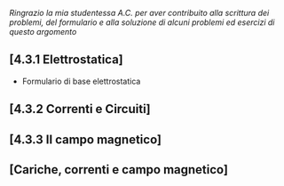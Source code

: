 *Ringrazio la mia studentessa A.C. per aver contribuito alla scrittura dei problemi, del formulario e alla soluzione di alcuni problemi ed esercizi di questo argomento*

## [4.3.1 Elettrostatica]
- Formulario di base elettrostatica

## [4.3.2 Correnti e Circuiti]

## [4.3.3 Il campo magnetico]

## [Cariche, correnti e campo magnetico]
